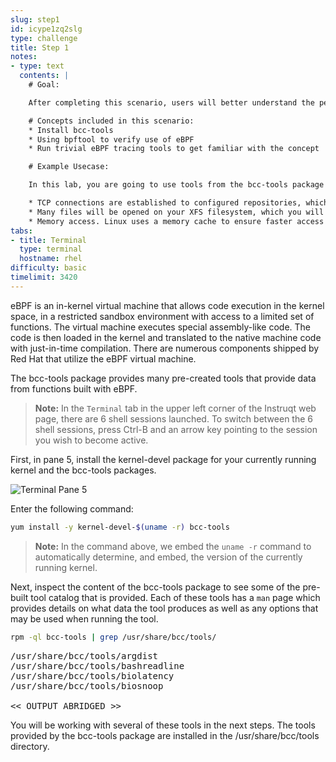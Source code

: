 ```yaml
---
slug: step1
id: icype1zq2slg
type: challenge
title: Step 1
notes:
- type: text
  contents: |
    # Goal:

    After completing this scenario, users will better understand the performance observability tools provided in Red Hat Enterprise Linux.

    # Concepts included in this scenario:
    * Install bcc-tools
    * Using bpftool to verify use of eBPF
    * Run trivial eBPF tracing tools to get familiar with the concept

    # Example Usecase:

    In this lab, you are going to use tools from the bcc-tools package to analyse what happens on a system during a `yum update`. We picked `yum update` because it represents a non-trivial, real world application. In a `yum update`, the following activity happens:

    * TCP connections are established to configured repositories, which you will track with `gethostlatency` and `tcplife`.
    * Many files will be opened on your XFS filesystem, which you will observe with `filetop`. You will also use `xfsslower` to determine which XFS operations take longer than 10ms to execute.
    * Memory access. Linux uses a memory cache to ensure faster access to needed information than having to go to disk. Using `cachestat`, you will be able to see hits and misses on this cache in realtime. When everything Linux needs is cached, you should observe zero misses and while the cache is being populated, you will see a number of misses. If the cache continues to be populated beyond the size of the cache, Linux will employ a LRU (Least Recently Used) algorithm with a lot of heuristics and some cached data will be removed and replaced with new data.
tabs:
- title: Terminal
  type: terminal
  hostname: rhel
difficulty: basic
timelimit: 3420
---
```

eBPF is an in-kernel virtual machine that allows code execution in the kernel space, in a restricted sandbox environment with access to a limited set of functions. The virtual machine executes special assembly-like code. The code is then loaded in the kernel and translated to the native machine code with just-in-time compilation. There are numerous components shipped by Red Hat that utilize the eBPF virtual machine.

The bcc-tools package provides many pre-created tools that provide data from functions built with eBPF.

>**Note:** In the `Terminal` tab in the upper left corner of the Instruqt web page, there are 6 shell sessions launched. To switch between the 6 shell sessions, press Ctrl-B and an arrow key pointing to the session you wish to become active.

First, in pane 5, install the kernel-devel package for your currently running kernel and the bcc-tools packages.

![Terminal Pane 5](../assets/pane5.png)

Enter the following command:

```bash
yum install -y kernel-devel-$(uname -r) bcc-tools
```

>**Note:** In the command above, we embed the `uname -r` command to automatically determine, and embed, the version of the currently running kernel.

Next, inspect the content of the bcc-tools package to see some of the pre-built tool catalog that is provided.  Each of these tools has a `man` page which provides details on what data the tool produces as well as any options that may be used when running the tool.

```bash
rpm -ql bcc-tools | grep /usr/share/bcc/tools/
```

<pre class="file">
/usr/share/bcc/tools/argdist
/usr/share/bcc/tools/bashreadline
/usr/share/bcc/tools/biolatency
/usr/share/bcc/tools/biosnoop

<< OUTPUT ABRIDGED >>
</pre>

You will be working with several of these tools in the next steps.  The
tools provided by the bcc-tools package are installed in the
/usr/share/bcc/tools directory.

